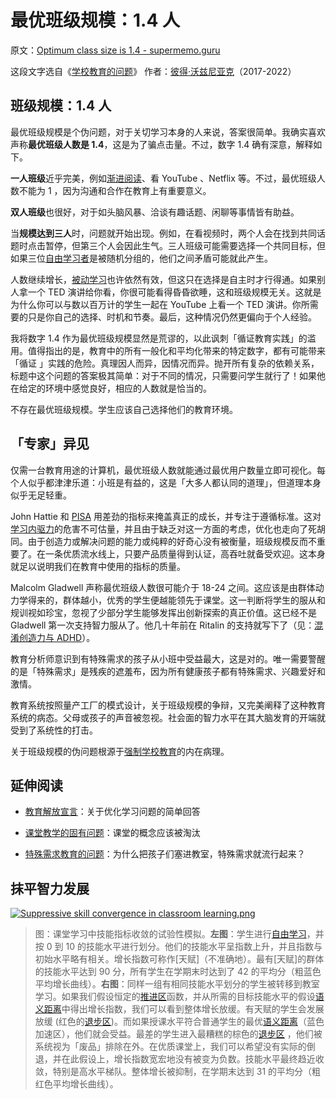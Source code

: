 # 最优班级规模：1.4 人

原文：[Optimum class size is 1.4 - supermemo.guru](https://supermemo.guru/wiki/Optimum_class_size_is_1.4)

这段文字选自《[学校教育的问题](https://supermemo.guru/wiki/Problem_of_Schooling)》 作者：[彼得·沃兹尼亚克](https://supermemo.guru/wiki/Piotr_Wozniak)（2017-2022）

## 班级规模：1.4 人

最优班级规模是个伪问题，对于关切学习本身的人来说，答案很简单。我确实喜欢声称**最优班级人数是 1.4**，这是为了骗点击量。不过，数字 1.4 确有深意，解释如下。

**一人班级**近乎完美，例如[渐进阅读](https://supermemo.guru/wiki/Incremental_reading)、看 YouTube 、Netflix 等。不过，最优班级人数不能为 1 ，因为沟通和合作在教育上有重要意义。

**双人班级**也很好，对于如头脑风暴、洽谈有趣话题、闲聊等事情皆有助益。

当**规模达到三人**时，问题就开始出现。例如，在看视频时，两个人会在找到共同话题时点击暂停，但第三个人会因此生气。三人班级可能需要选择一个共同目标，但如果三位[自由学习者](https://supermemo.guru/wiki/Free_learning)是被随机分组的，他们之间矛盾可能就此产生。

人数继续增长，[被动学习](https://supermemo.guru/wiki/Passive_learning)也许依然有效，但这只在选择是自主时才行得通。如果别人拿一个 TED 演讲给你看，你很可能看得昏昏欲睡，这和班级规模无关。这就是为什么你可以与数以百万计的学生一起在 YouTube 上看一个 TED 演讲。你所需要的只是你自己的选择、时机和节奏。最后，这种情况仍然更偏向于个人经验。

我将数字 1.4 作为最优班级规模显然是荒谬的，以此讽刺「循证教育实践」的滥用。值得指出的是，教育中的所有一般化和平均化带来的特定数字，都有可能带来「循证 」实践的危险。真理因人而异，因情况而异。抛开所有复杂的依赖关系，标题中这个问题的答案极其简单：对于不同的情况，只需要问学生就行了！如果他在给定的环境中感觉良好，相应的人数就是恰当的。

不存在最优班级规模。学生应该自己选择他们的教育环境。

## 「专家」异见

仅需一台教育用途的计算机，最优班级人数就能通过最优用户数量立即可视化。每个人似乎都津津乐道：小班是有益的，这是「大多人都认同的道理」，但道理本身似乎无足轻重。

John Hattie 和 [PISA](https://supermemo.guru/wiki/PISA) 用差劲的指标来掩盖真正的成长，并专注于遵循标准。这对[学习内驱力](https://supermemo.guru/wiki/Learn_drive)的危害不可估量，并且由于缺乏对这一方面的考虑，优化也走向了死胡同。由于创造力或解决问题的能力或纯粹的好奇心没有被衡量，班级规模反而不重要了。在一条优质流水线上，只要产品质量得到认证，高吞吐就备受欢迎。这本身就足以说明我们在教育中使用的指标的质量。

Malcolm Gladwell 声称最优班级人数很可能介于 18-24 之间。这应该是由群体动力学得来的，群体越小，优秀的学生便越能领先于课堂。这一判断将学生的服从和规训视如珍宝，忽视了少部分学生能够发挥出创新探索的真正价值。这已经不是 Gladwell 第一次支持智力服从了。他几十年前在 Ritalin 的支持就写下了（见：[混淆创造力与 ADHD](https://supermemo.guru/wiki/Confusing_creativity_with_ADHD)）。

教育分析师意识到有特殊需求的孩子从小班中受益最大，这是对的。唯一需要警醒的是「特殊需求」是残疾的遮羞布，因为所有健康孩子都有特殊需求、兴趣爱好和激情。

教育系统按照量产工厂的模式设计，关于班级规模的争辩，又完美阐释了这种教育系统的病态。父母或孩子的声音被忽视。社会面的智力水平在其大脑发育的开端就受到了系统性的打击。

关于班级规模的伪问题根源于[强制学校教育](https://supermemo.guru/wiki/Compulsory_schooling)的内在病理。

## 延伸阅读

- [教育解放宣言](https://supermemo.guru/wiki/Declaration_of_Educational_Emancipation)：关于优化学习问题的简单回答

- [课堂教学的固有问题](https://supermemo.guru/wiki/Inherent_problems_of_classroom_schooling)：课堂的概念应该被淘汰

- [特殊需求教育的问题](https://supermemo.guru/wiki/Problems_with_special-needs_education)：为什么把孩子们塞进教室，特殊需求就流行起来？

## 抹平智力发展

[![Suppressive skill convergence in classroom learning.png](https://supermemo.guru/images/thumb/f/f2/Suppressive_skill_convergence_in_classroom_learning.png/400px-Suppressive_skill_convergence_in_classroom_learning.png)](https://supermemo.guru/wiki/File:Suppressive_skill_convergence_in_classroom_learning.png)

> 图：课堂学习中技能指标收敛的试验性模拟。**左图**：学生进行[自由学习](https://supermemo.guru/wiki/Free_learning)，并按 0 到 10 的技能水平进行划分。他们的技能水平呈指数上升，并且指数与初始水平略有相关。增长指数可称作[天赋]（不准确地）。最有[天赋]的群体的技能水平达到 90 分，所有学生在学期末时达到了 42 的平均分（粗蓝色平均增长曲线）。**右图**：同样一组有相同技能水平划分的学生被转移到教室学习。如果我们假设恒定的[推进区](https://supermemo.guru/wiki/Push_zone)函数，并从所需的目标技能水平的假设[语义距离](https://supermemo.guru/wiki/Semantic_distance)中得出增长指数，我们可以看到整体增长放缓。有天赋的学生会发展放缓 (红色的[退步区](https://supermemo.guru/wiki/Regress_zone))。而如果授课水平符合普通学生的最优[语义距离](https://supermemo.guru/wiki/Semantic_distance)（蓝色加速区），他们就会受益。最差的学生进入最糟糕的棕色的[退步区](https://supermemo.guru/wiki/Regress_zone) ，他们被系统视为「废品」排除在外。在优质课堂上，我们可以希望没有实际的倒退，并在此假设上，增长指数宽宏地没有被变为负数。技能水平最终趋近收敛，特别是高水平梯队。整体增长被抑制，在学期末达到 31 的平均分（粗红色平均增长曲线）。